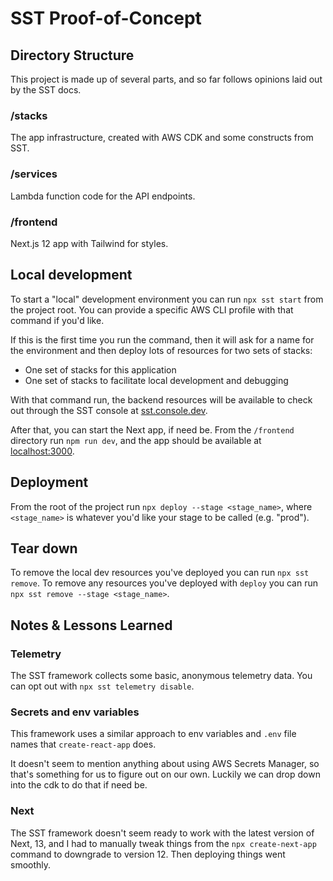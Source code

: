 # SST Proof-of-Concept

## Directory Structure

This project is made up of several parts, and so far follows opinions laid out by the SST docs.

### /stacks

The app infrastructure, created with AWS CDK and some constructs from SST.

### /services

Lambda function code for the API endpoints.

### /frontend

Next.js 12 app with Tailwind for styles.

## Local development

To start a "local" development environment you can run `npx sst start` from the project root. You can provide a specific AWS CLI profile with that command if you'd like.

If this is the first time you run the command, then it will ask for a name for the environment and then deploy lots of resources for two sets of stacks:

- One set of stacks for this application
- One set of stacks to facilitate local development and debugging

With that command run, the backend resources will be available to check out through the SST console at [sst.console.dev](sst.console.dev).

After that, you can start the Next app, if need be. From the `/frontend` directory run `npm run dev`, and the app should be available at [localhost:3000](http://localhost:3000).

## Deployment

From the root of the project run `npx deploy --stage <stage_name>`, where `<stage_name>` is whatever you'd like your stage to be called (e.g. "prod").

## Tear down

To remove the local dev resources you've deployed you can run `npx sst remove`. To remove any resources you've deployed with `deploy` you can run `npx sst remove --stage <stage_name>`.

## Notes & Lessons Learned

### Telemetry

The SST framework collects some basic, anonymous telemetry data. You can opt out with `npx sst telemetry disable`.

### Secrets and env variables

This framework uses a similar approach to env variables and `.env` file names that `create-react-app` does.

It doesn't seem to mention anything about using AWS Secrets Manager, so that's something for us to figure out on our own. Luckily we can drop down into the cdk to do that if need be.

### Next

The SST framework doesn't seem ready to work with the latest version of Next, 13, and I had to manually tweak things from the `npx create-next-app` command to downgrade to version 12. Then deploying things went smoothly.
